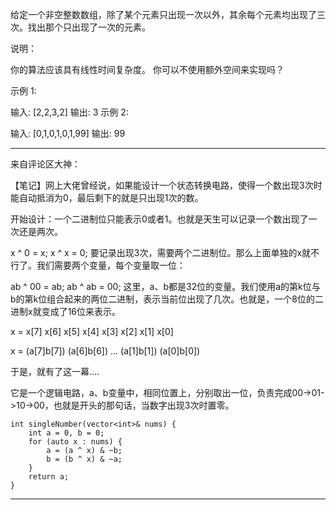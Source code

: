 给定一个非空整数数组，除了某个元素只出现一次以外，其余每个元素均出现了三次。找出那个只出现了一次的元素。

说明：

你的算法应该具有线性时间复杂度。 你可以不使用额外空间来实现吗？

示例 1:

输入: [2,2,3,2]
输出: 3
示例 2:

输入: [0,1,0,1,0,1,99]
输出: 99

___
来自评论区大神：

【笔记】网上大佬曾经说，如果能设计一个状态转换电路，使得一个数出现3次时能自动抵消为0，最后剩下的就是只出现1次的数。

开始设计：一个二进制位只能表示0或者1。也就是天生可以记录一个数出现了一次还是两次。

x ^ 0 = x;
x ^ x = 0;
要记录出现3次，需要两个二进制位。那么上面单独的x就不行了。我们需要两个变量，每个变量取一位：

ab ^ 00 = ab;
ab ^ ab = 00;
这里，a、b都是32位的变量。我们使用a的第k位与b的第k位组合起来的两位二进制，表示当前位出现了几次。也就是，一个8位的二进制x就变成了16位来表示。

x = x[7] x[6] x[5] x[4] x[3] x[2] x[1] x[0]

x = (a[7]b[7]) (a[6]b[6]) ... (a[1]b[1]) (a[0]b[0])

于是，就有了这一幕....

它是一个逻辑电路，a、b变量中，相同位置上，分别取出一位，负责完成00->01->10->00，也就是开头的那句话，当数字出现3次时置零。
```
int singleNumber(vector<int>& nums) {
    int a = 0, b = 0;
    for (auto x : nums) {
        a = (a ^ x) & ~b;
        b = (b ^ x) & ~a;
    }
    return a;
}
```
___